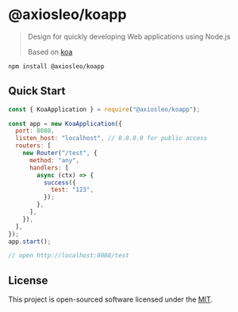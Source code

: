 # @axiosleo/koapp

> Design for quickly developing Web applications using Node.js
>
> Based on [koa](https://koajs.com/)

```bash
npm install @axiosleo/koapp
```

## Quick Start

```javascript
const { KoaApplication } = require("@axiosleo/koapp");

const app = new KoaApplication({
  port: 8088,
  listen_host: "localhost", // 0.0.0.0 for public access
  routers: [
    new Router("/test", {
      method: "any",
      handlers: [
        async (ctx) => {
          success({
            test: "123",
          });
        },
      ],
    }),
  ],
});
app.start();

// open http://localhost:8088/test
```

## License

This project is open-sourced software licensed under the [MIT](LICENSE).

